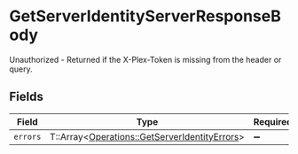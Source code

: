 # GetServerIdentityServerResponseBody

Unauthorized - Returned if the X-Plex-Token is missing from the header or query.


## Fields

| Field                                                                                               | Type                                                                                                | Required                                                                                            | Description                                                                                         |
| --------------------------------------------------------------------------------------------------- | --------------------------------------------------------------------------------------------------- | --------------------------------------------------------------------------------------------------- | --------------------------------------------------------------------------------------------------- |
| `errors`                                                                                            | T::Array<[Operations::GetServerIdentityErrors](../../models/operations/getserveridentityerrors.md)> | :heavy_minus_sign:                                                                                  | N/A                                                                                                 |